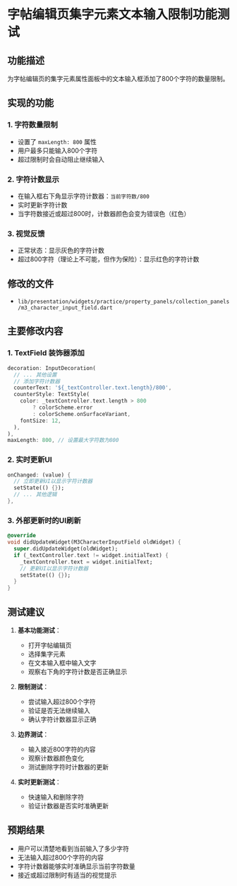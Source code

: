 # 字帖编辑页集字元素文本输入限制功能测试

## 功能描述
为字帖编辑页的集字元素属性面板中的文本输入框添加了800个字符的数量限制。

## 实现的功能

### 1. 字符数量限制
- 设置了 `maxLength: 800` 属性
- 用户最多只能输入800个字符
- 超过限制时会自动阻止继续输入

### 2. 字符计数显示
- 在输入框右下角显示字符计数器：`当前字符数/800`
- 实时更新字符计数
- 当字符数接近或超过800时，计数器颜色会变为错误色（红色）

### 3. 视觉反馈
- 正常状态：显示灰色的字符计数
- 超过800字符（理论上不可能，但作为保险）：显示红色的字符计数

## 修改的文件
- `lib/presentation/widgets/practice/property_panels/collection_panels/m3_character_input_field.dart`

## 主要修改内容

### 1. TextField 装饰器添加
```dart
decoration: InputDecoration(
  // ... 其他设置
  // 添加字符计数器
  counterText: '${_textController.text.length}/800',
  counterStyle: TextStyle(
    color: _textController.text.length > 800 
        ? colorScheme.error 
        : colorScheme.onSurfaceVariant,
    fontSize: 12,
  ),
),
maxLength: 800, // 设置最大字符数为800
```

### 2. 实时更新UI
```dart
onChanged: (value) {
  // 立即更新UI以显示字符计数器
  setState(() {});
  // ... 其他逻辑
},
```

### 3. 外部更新时的UI刷新
```dart
@override
void didUpdateWidget(M3CharacterInputField oldWidget) {
  super.didUpdateWidget(oldWidget);
  if (_textController.text != widget.initialText) {
    _textController.text = widget.initialText;
    // 更新UI以显示字符计数器
    setState(() {});
  }
}
```

## 测试建议

1. **基本功能测试**：
   - 打开字帖编辑页
   - 选择集字元素
   - 在文本输入框中输入文字
   - 观察右下角的字符计数是否正确显示

2. **限制测试**：
   - 尝试输入超过800个字符
   - 验证是否无法继续输入
   - 确认字符计数器显示正确

3. **边界测试**：
   - 输入接近800字符的内容
   - 观察计数器颜色变化
   - 测试删除字符时计数器的更新

4. **实时更新测试**：
   - 快速输入和删除字符
   - 验证计数器是否实时准确更新

## 预期结果
- 用户可以清楚地看到当前输入了多少字符
- 无法输入超过800个字符的内容
- 字符计数器能够实时准确显示当前字符数量
- 接近或超过限制时有适当的视觉提示
